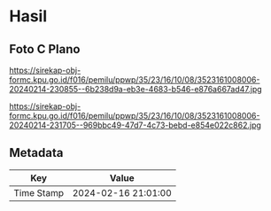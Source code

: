 # Hasil

## Foto C Plano

https://sirekap-obj-formc.kpu.go.id/f016/pemilu/ppwp/35/23/16/10/08/3523161008006-20240214-230855--6b238d9a-eb3e-4683-b546-e876a667ad47.jpg

https://sirekap-obj-formc.kpu.go.id/f016/pemilu/ppwp/35/23/16/10/08/3523161008006-20240214-231705--969bbc49-47d7-4c73-bebd-e854e022c862.jpg


## Metadata

| Key        | Value               |
| ---------- | ------------------- |
| Time Stamp | 2024-02-16 21:01:00 |



